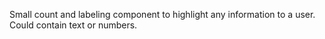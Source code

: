 Small count and labeling component to highlight any information to a user. Could contain text or numbers.
